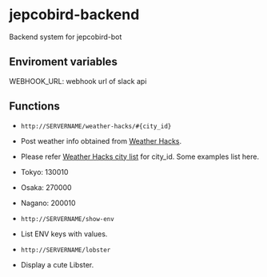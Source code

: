 # jepcobird-backend
Backend system for jepcobird-bot

## Enviroment variables
WEBHOOK_URL: webhook url of slack api

## Functions
* `http://SERVERNAME/weather-hacks/#{city_id}`
 * Post weather info obtained from [Weather Hacks](http://weather.livedoor.com/weather_hacks/webservice).
 * Please refer [Weather Hacks city list](http://weather.livedoor.com/forecast/rss/primary_area.xml) for city_id. Some examples list here.
  * Tokyo: 130010
  * Osaka: 270000
  * Nagano: 200010

* `http://SERVERNAME/show-env`
 * List ENV keys with values.

* `http://SERVERNAME/lobster`
 * Display a cute Libster.
